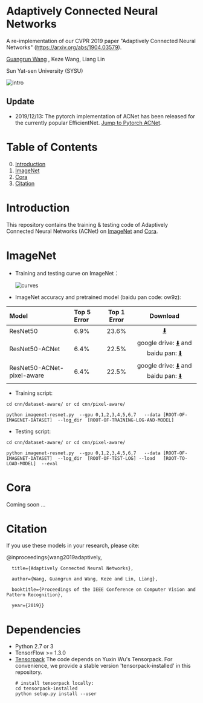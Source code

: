 # Adaptively Connected Neural Networks
A re-implementation of our CVPR 2019 paper "Adaptively Connected Neural Networks" (https://arxiv.org/abs/1904.03579).

[Guangrun Wang](https://wanggrun.github.io/) , Keze Wang, Liang Lin

Sun Yat-sen University (SYSU)



![intro](https://github.com/wanggrun/Adaptively-Connected-Neural-Networks/blob/master/intro.jpg)



## Update

- 2019/12/13: The pytorch implementation of ACNet has been released for the currently popular EfficientNet. [Jump to Pytorch ACNet](https://github.com/wanggrun/Adaptively-Connected-Neural-Networks-Pytorch).


# Table of Contents
0. [Introduction](#introduction)
0. [ImageNet](#imagenet)
0. [Cora](#cora)
0. [Citation](#citation)

# Introduction

This repository contains the training & testing code of Adaptively Connected Neural Networks (ACNet) on [ImageNet](http://image-net.org/challenges/LSVRC/2015/) and [Cora](http://linqs.cs.umd.edu/projects/projects/lbc/). 


# ImageNet

+ Training and testing curve on ImageNet：



   ![curves](https://github.com/wanggrun/Adaptively-Connected-Neural-Networks/blob/master/error.jpg)
	   
	   
	   
	   
	   
	   
	   

+ ImageNet accuracy and pretrained model (baidu pan code: ow9z):

| Model            | Top 5 Error | Top 1 Error | Download                                                                          |
|:-----------------|:------------|:-----------:|:---------------------------------------------------------------------------------:|
| ResNet50         | 6.9%       | 23.6%      | [:arrow_down:](http://models.tensorpack.com/ResNet/ImageNet-ResNet50.npz)         |
| ResNet50-ACNet   | 6.4%       | 22.5%      | google drive: [:arrow_down:](https://drive.google.com/open?id=1M0Nb6IKiGdlHy8hOOG_Rcbh861Ve1OeE)   and baidu pan: [:arrow_down:](https://pan.baidu.com/s/1KoaBmK_dr35zkmXXDlyDdA)   |
| ResNet50-ACNet-pixel-aware| 6.4% | 22.5%   | google drive: [:arrow_down:](https://drive.google.com/open?id=1OTV-LFX1VrCxRIHju036uNkNz0aJBhGJ)   and baidu pan: [:arrow_down:](https://pan.baidu.com/s/1KoaBmK_dr35zkmXXDlyDdA)     |


+ Training script:
```
cd cnn/dataset-aware/ or cd cnn/pixel-aware/

python imagenet-resnet.py  --gpu 0,1,2,3,4,5,6,7   --data [ROOT-OF-IMAGENET-DATASET]  --log_dir  [ROOT-OF-TRAINING-LOG-AND-MODEL] 
```

+ Testing script:
```
cd cnn/dataset-aware/ or cd cnn/pixel-aware/

python imagenet-resnet.py  --gpu 0,1,2,3,4,5,6,7   --data [ROOT-OF-IMAGENET-DATASET]  --log_dir  [ROOT-OF-TEST-LOG] --load   [ROOT-TO-LOAD-MODEL]  --eval
```

# Cora

Coming soon ...

# Citation

If you use these models in your research, please cite:

@inproceedings{wang2019adaptively,
  
      title={Adaptively Connected Neural Networks},
  
      author={Wang, Guangrun and Wang, Keze and Lin, Liang},
  
      booktitle={Proceedings of the IEEE Conference on Computer Vision and Pattern Recognition},
  
      year={2019}}
      

# Dependencies
+ Python 2.7 or 3
+ TensorFlow >= 1.3.0
+ [Tensorpack](https://github.com/ppwwyyxx/tensorpack)
   The code depends on Yuxin Wu's Tensorpack. For convenience, we provide a stable version 'tensorpack-installed' in this repository. 
   ```
   # install tensorpack locally:
   cd tensorpack-installed
   python setup.py install --user
   ```
